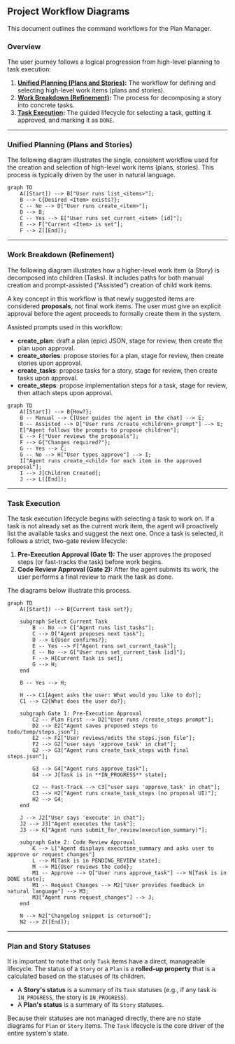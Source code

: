 ## Project Workflow Diagrams

This document outlines the command workflows for the Plan Manager.

### Overview

The user journey follows a logical progression from high-level planning to task execution:

1.  **[Unified Planning (Plans and Stories)](#unified-planning-plans-and-stories):** The workflow for defining and selecting high-level work items (plans and stories).
2.  **[Work Breakdown (Refinement)](#work-breakdown-refinement):** The process for decomposing a story into concrete tasks.
3.  **[Task Execution](#task-execution):** The guided lifecycle for selecting a task, getting it approved, and marking it as `DONE`.

---

### Unified Planning (Plans and Stories)

The following diagram illustrates the single, consistent workflow used for the creation and selection of high-level work items (plans, stories). This process is typically driven by the user in natural language.

```mermaid
graph TD
    A([Start]) --> B["User runs list_<items>"];
    B --> C{Desired <Item> exists?};
    C -- No --> D["User runs create_<item>"];
    D --> B;
    C -- Yes --> E["User runs set_current_<item> [id]"];
    E --> F["Current <Item> is set"];
    F --> Z([End]);
```

---

### Work Breakdown (Refinement)

The following diagram illustrates how a higher-level work item (a Story) is decomposed into children (Tasks). It includes paths for both manual creation and prompt-assisted ("Assisted") creation of child work items.

A key concept in this workflow is that newly suggested items are considered **proposals**, not final work items. The user must give an explicit approval before the agent proceeds to formally create them in the system. 

Assisted prompts used in this workflow:
- **create_plan**: draft a plan (epic) JSON, stage for review, then create the plan upon approval.
- **create_stories**: propose stories for a plan, stage for review, then create stories upon approval.
- **create_tasks**: propose tasks for a story, stage for review, then create tasks upon approval.
- **create_steps**: propose implementation steps for a task, stage for review, then attach steps upon approval.

```mermaid
graph TD
    A([Start]) --> B{How?};
    B -- Manual --> C[User guides the agent in the chat] --> E;
    B -- Assisted --> D["User runs /create_<children> prompt"] --> E;
    E["Agent follows the prompts to propose children"];
    E --> F["User reviews the proposals"];
    F --> G{"Changes required?"};
    G -- Yes --> C;
    G -- No --> H["User types approve"] --> I;
    I["Agent runs create_<child> for each item in the approved proposal"];
    I --> J[Children Created];
    J --> L([End]);
```

---

### Task Execution

The task execution lifecycle begins with selecting a task to work on. If a task is not already set as the current work item, the agent will proactively list the available tasks and suggest the next one. Once a task is selected, it follows a strict, two-gate review lifecycle:

1.  **Pre-Execution Approval (Gate 1):** The user approves the proposed steps (or fast-tracks the task) before work begins.
2.  **Code Review Approval (Gate 2):** After the agent submits its work, the user performs a final review to mark the task as done.

The diagrams below illustrate this process.

```mermaid
graph TD
    A([Start]) --> B{Current task set?};
    
    subgraph Select Current Task
        B -- No --> C["Agent runs list_tasks"];
        C --> D["Agent proposes next task"];
        D --> E{User confirms?};
        E -- Yes --> F["Agent runs set_current_task"];
        E -- No --> G["User runs set_current_task [id]"];
        F --> H[Current Task is set];
        G --> H;
    end

    B -- Yes --> H;

    H --> C1[Agent asks the user: What would you like to do?];
    C1 --> C2{What does the user do?};
    
    subgraph Gate 1: Pre-Execution Approval
        C2 -- Plan First --> D2["User runs /create_steps prompt"];
        D2 --> E2["Agent saves proposed steps to todo/temp/steps.json"];
        E2 --> F2["User reviews/edits the steps.json file"];
        F2 --> G2["user says 'approve_task' in chat"];
        G2 --> G3["Agent runs create_task_steps with final steps.json"];
        
        G3 --> G4["Agent runs approve_task"];
        G4 --> J[Task is in **IN_PROGRESS** state];

        C2 -- Fast-Track --> C3["user says 'approve_task' in chat"];
        C3 --> H2["Agent runs create_task_steps (no proposal UI)"];
        H2 --> G4;
    end
        
    J --> J2["User says 'execute' in chat"];
    J2 --> J3["Agent executes the task"];
    J3 --> K["Agent runs submit_for_review(execution_summary)"];
    
    subgraph Gate 2: Code Review Approval
        K --> L["Agent displays execution_summary and asks user to approve or request changes"]
        L --> M[Task is in PENDING_REVIEW state];
        M --> M1{User reviews the code};
        M1 -- Approve --> Q["User runs approve_task"] --> N[Task is in DONE state];
        M1 -- Request Changes --> M2["User provides feedback in natural language"] --> M3;
        M3["Agent runs request_changes"] --> J;
    end
    
    N --> N2["Changelog snippet is returned"];
    N2 --> Z([End]);

```

---

### Plan and Story Statuses

It is important to note that only `Task` items have a direct, manageable lifecycle. The status of a `Story` or a `Plan` is a **rolled-up property** that is a calculated based on the statuses of its children.

-   A **Story's status** is a summary of its `Task` statuses (e.g., if any task is `IN_PROGRESS`, the story is `IN_PROGRESS`).
-   A **Plan's status** is a summary of its `Story` statuses.

Because their statuses are not managed directly, there are no state diagrams for `Plan` or `Story` items. The `Task` lifecycle is the core driver of the entire system's state.
